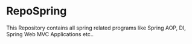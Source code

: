 # RepoSpring
This Repository contains all spring related programs like Spring AOP, DI, Spring Web MVC Applications etc..
